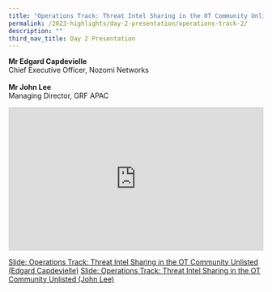 ```yaml
---
title: "Operations Track: Threat Intel Sharing in the OT Community Unlisted"
permalink: /2023-highlights/day-2-presentation/operations-track-2/
description: ""
third_nav_title: Day 2 Presentation
---
```

<b>Mr Edgard Capdevielle</b><br>Chief Executive Officer, Nozomi Networks<br><br>
<b>Mr John Lee </b><br>Managing Director, GRF APAC<br>

<div class="video-container">
<iframe width="853" height="315" src="https://www.youtube.com/embed/Nj9BovSPFqE?si=x8EzXCJ-54my5hme" frameborder="0" allow="accelerometer; autoplay; encrypted-media; gyroscope; picture-in-picture" allowfullscreen=""></iframe></div>


[Slide: Operations Track:  Threat Intel Sharing in the OT Community Unlisted (Edgard Capdevielle)](/files/OTCEP%202023%20Material/11%20Threat%20Intel%20Sharing%20Edgard.pdf)
[Slide: Operations Track:  Threat Intel Sharing in the OT Community Unlisted (John Lee)](/files/OTCEP%202023%20Material/11%20Threat%20Intel%20Sharing%20John.pdf)



<style type="text/css"> 
	    .video-container {
      position: relative;
      padding-bottom: 56.25%; /* 16:9 */
      height: 0;
    }
    .video-container iframe {
      position: absolute;
      top: 0;
      left: 0;
      width: 100%;
      height: 100%;
    }
	</style>